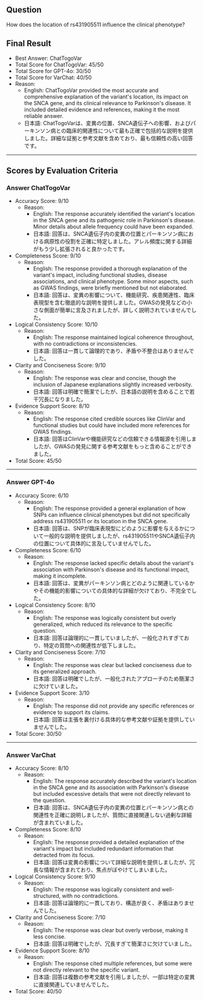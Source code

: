 ## Question

How does the location of rs431905511 influence the clinical phenotype?

## Final Result

- Best Answer: ChatTogoVar
- Total Score for ChatTogoVar: 45/50
- Total Score for GPT-4o: 30/50
- Total Score for VarChat: 40/50
- Reason:
  - English: ChatTogoVar provided the most accurate and comprehensive explanation of the variant's location, its impact on the SNCA gene, and its clinical relevance to Parkinson's disease. It included detailed evidence and references, making it the most reliable answer.
  - 日本語: ChatTogoVarは、変異の位置、SNCA遺伝子への影響、およびパーキンソン病との臨床的関連性について最も正確で包括的な説明を提供しました。詳細な証拠と参考文献を含めており、最も信頼性の高い回答です。

---

## Scores by Evaluation Criteria

### Answer ChatTogoVar
- Accuracy Score: 9/10
  - Reason: 
    - English: The response accurately identified the variant's location in the SNCA gene and its pathogenic role in Parkinson's disease. Minor details about allele frequency could have been expanded.
    - 日本語: 回答は、SNCA遺伝子内の変異の位置とパーキンソン病における病原性の役割を正確に特定しました。アレル頻度に関する詳細がもう少し拡張されると良かったです。
- Completeness Score: 9/10
  - Reason: 
    - English: The response provided a thorough explanation of the variant's impact, including functional studies, disease associations, and clinical phenotype. Some minor aspects, such as GWAS findings, were briefly mentioned but not elaborated.
    - 日本語: 回答は、変異の影響について、機能研究、疾患関連性、臨床表現型を含む徹底的な説明を提供しました。GWASの発見などの小さな側面が簡単に言及されましたが、詳しく説明されていませんでした。
- Logical Consistency Score: 10/10
  - Reason: 
    - English: The response maintained logical coherence throughout, with no contradictions or inconsistencies.
    - 日本語: 回答は一貫して論理的であり、矛盾や不整合はありませんでした。
- Clarity and Conciseness Score: 9/10
  - Reason: 
    - English: The response was clear and concise, though the inclusion of Japanese explanations slightly increased verbosity.
    - 日本語: 回答は明確で簡潔でしたが、日本語の説明を含めることで若干冗長になりました。
- Evidence Support Score: 8/10
  - Reason: 
    - English: The response cited credible sources like ClinVar and functional studies but could have included more references for GWAS findings.
    - 日本語: 回答はClinVarや機能研究などの信頼できる情報源を引用しましたが、GWASの発見に関する参考文献をもっと含めることができました。
- Total Score: 45/50

---

### Answer GPT-4o
- Accuracy Score: 6/10
  - Reason: 
    - English: The response provided a general explanation of how SNPs can influence clinical phenotypes but did not specifically address rs431905511 or its location in the SNCA gene.
    - 日本語: 回答は、SNPが臨床表現型にどのように影響を与えるかについて一般的な説明を提供しましたが、rs431905511やSNCA遺伝子内の位置について具体的に言及していませんでした。
- Completeness Score: 6/10
  - Reason: 
    - English: The response lacked specific details about the variant's association with Parkinson's disease and its functional impact, making it incomplete.
    - 日本語: 回答は、変異がパーキンソン病とどのように関連しているかやその機能的影響についての具体的な詳細が欠けており、不完全でした。
- Logical Consistency Score: 8/10
  - Reason: 
    - English: The response was logically consistent but overly generalized, which reduced its relevance to the specific question.
    - 日本語: 回答は論理的に一貫していましたが、一般化されすぎており、特定の質問への関連性が低下しました。
- Clarity and Conciseness Score: 7/10
  - Reason: 
    - English: The response was clear but lacked conciseness due to its generalized approach.
    - 日本語: 回答は明確でしたが、一般化されたアプローチのため簡潔さに欠けていました。
- Evidence Support Score: 3/10
  - Reason: 
    - English: The response did not provide any specific references or evidence to support its claims.
    - 日本語: 回答は主張を裏付ける具体的な参考文献や証拠を提供していませんでした。
- Total Score: 30/50

---

### Answer VarChat
- Accuracy Score: 8/10
  - Reason: 
    - English: The response accurately described the variant's location in the SNCA gene and its association with Parkinson's disease but included excessive details that were not directly relevant to the question.
    - 日本語: 回答は、SNCA遺伝子内の変異の位置とパーキンソン病との関連性を正確に説明しましたが、質問に直接関連しない過剰な詳細が含まれていました。
- Completeness Score: 8/10
  - Reason: 
    - English: The response provided a detailed explanation of the variant's impact but included redundant information that detracted from its focus.
    - 日本語: 回答は変異の影響について詳細な説明を提供しましたが、冗長な情報が含まれており、焦点がぼやけてしまいました。
- Logical Consistency Score: 9/10
  - Reason: 
    - English: The response was logically consistent and well-structured, with no contradictions.
    - 日本語: 回答は論理的に一貫しており、構造が良く、矛盾はありませんでした。
- Clarity and Conciseness Score: 7/10
  - Reason: 
    - English: The response was clear but overly verbose, making it less concise.
    - 日本語: 回答は明確でしたが、冗長すぎて簡潔さに欠けていました。
- Evidence Support Score: 8/10
  - Reason: 
    - English: The response cited multiple references, but some were not directly relevant to the specific variant.
    - 日本語: 回答は複数の参考文献を引用しましたが、一部は特定の変異に直接関連していませんでした。
- Total Score: 40/50